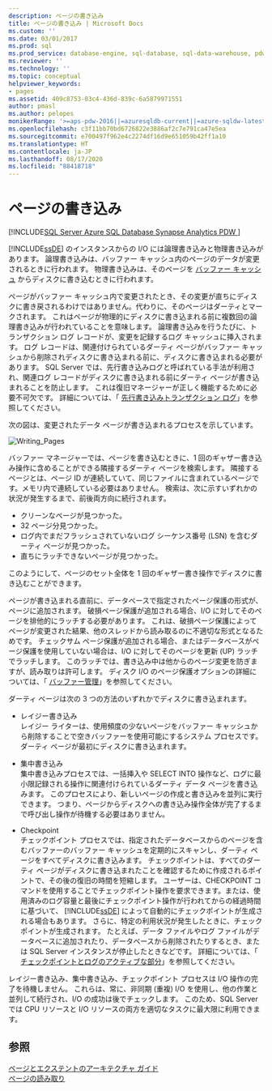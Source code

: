 ```yaml
---
description: ページの書き込み
title: ページの書き込み | Microsoft Docs
ms.custom: ''
ms.date: 03/01/2017
ms.prod: sql
ms.prod_service: database-engine, sql-database, sql-data-warehouse, pdw
ms.reviewer: ''
ms.technology: ''
ms.topic: conceptual
helpviewer_keywords:
- pages
ms.assetid: 409c8753-03c4-436d-839c-6a5879971551
author: pmasl
ms.author: pelopes
monikerRange: '>=aps-pdw-2016||=azuresqldb-current||=azure-sqldw-latest||>=sql-server-2016||=sqlallproducts-allversions||>=sql-server-linux-2017||=azuresqldb-mi-current'
ms.openlocfilehash: c3f11bb70bd6726822e3886af2c7e791ca47e5ea
ms.sourcegitcommit: e700497f962e4c2274df16d9e651059b42ff1a10
ms.translationtype: HT
ms.contentlocale: ja-JP
ms.lasthandoff: 08/17/2020
ms.locfileid: "88418718"
---
```

# <a name="writing-pages"></a>ページの書き込み
[!INCLUDE[SQL Server Azure SQL Database Synapse Analytics PDW ](../includes/applies-to-version/sql-asdb-asdbmi-asa-pdw.md)]

[!INCLUDE[ssDE](../includes/ssde-md.md)] のインスタンスからの I/O には論理書き込みと物理書き込みがあります。 論理書き込みは、バッファー キャッシュ内のページのデータが変更されるときに行われます。 物理書き込みは、そのページを [バッファー キャッシュ](../relational-databases/memory-management-architecture-guide.md) からディスクに書き込むときに行われます。

ページがバッファー キャッシュ内で変更されたとき、その変更が直ちにディスクに書き戻されるわけではありません。代わりに、そのページはダーティとマークされます。 これはページが物理的にディスクに書き込まれる前に複数回の論理書き込みが行われていることを意味します。 論理書き込みを行うたびに、トランザクション ログ レコードが、変更を記録するログ キャッシュに挿入されます。 ログ レコードは、関連付けられているダーティ ページがバッファー キャッシュから削除されディスクに書き込まれる前に、ディスクに書き込まれる必要があります。 SQL Server では、先行書き込みログと呼ばれている手法が利用され、関連ログ レコードがディスクに書き込まれる前にダーティ ページが書き込まれることを防止します。 これは復旧マネージャーが正しく機能するために必要不可欠です。 詳細については、「 [先行書き込みトランザクション ログ](../relational-databases/sql-server-transaction-log-architecture-and-management-guide.md)」を参照してください。

次の図は、変更されたデータ ページが書き込まれるプロセスを示しています。

![Writing_Pages](../relational-databases/media/writing-pages.gif)

バッファー マネージャーでは、ページを書き込むときに、1 回のギャザー書き込み操作に含めることができる隣接するダーティ ページを検索します。 隣接するページとは、ページ ID が連続していて、同じファイルに含まれているページです。メモリ内で連続している必要はありません。 検索は、次に示すいずれかの状況が発生するまで、前後両方向に続行されます。

 * クリーンなページが見つかった。
 * 32 ページ分見つかった。
 * ログ内でまだフラッシュされていないログ シーケンス番号 (LSN) を含むダーティ ページが見つかった。
 * 直ちにラッチできないページが見つかった。

このようにして、ページのセット全体を 1 回のギャザー書き操作でディスクに書き込むことができます。 

ページが書き込まれる直前に、データベースで指定されたページ保護の形式が、ページに追加されます。 破損ページ保護が追加される場合、I/O に対してそのページを排他的にラッチする必要があります。 これは、破損ページ保護によってページが変更された結果、他のスレッドから読み取るのに不適切な形式となるためです。 チェックサム ページ保護が追加される場合、またはデータベースがページ保護を使用していない場合は、I/O に対してそのページを更新 (UP) ラッチでラッチします。 このラッチでは、書き込み中は他からのページ変更を防ぎますが、読み取りは許可します。 ディスク I/O のページ保護オプションの詳細については、「 [バッファー管理](../relational-databases/memory-management-architecture-guide.md)」を参照してください。

ダーティ ベージは次の 3 つの方法のいずれかでディスクに書き込まれます。 

* レイジー書き込み   
 レイジー ライターは、使用頻度の少ないページをバッファー キャッシュから削除することで空きバッファーを使用可能にするシステム プロセスです。 ダーティ ページが最初にディスクに書き込まれます。 

* 集中書き込み   
 集中書き込みプロセスでは、一括挿入や SELECT INTO 操作など、ログに最小限記録される操作に関連付けられているダーティ データ ページを書き込みます。 このプロセスにより、新しいページの作成と書き込みを並列に実行できます。 つまり、ページからディスクへの書き込み操作全体が完了するまで呼び出し操作が待機する必要はありません。

* Checkpoint   
 チェックポイント プロセスでは、指定されたデータベースからのページを含むバッファーのバッファー キャッシュを定期的にスキャンし、ダーティ ページをすべてディスクに書き込みます。 チェックポイントは、すべてのダーティ ページがディスクに書き込まれたことを確認するために作成されるポイントで、その後の復旧の時間を短縮します。 ユーザーは、CHECKPOINT コマンドを使用することでチェックポイント操作を要求できます。または、使用済みのログ容量と最後にチェックポイント操作が行われてからの経過時間に基づいて、 [!INCLUDE[ssDE](../includes/ssde-md.md)] によって自動的にチェックポイントが生成される場合もあります。 さらに、特定の利用状況が発生したときに、チェックポイントが生成されます。 たとえば、データ ファイルやログ ファイルがデータベースに追加されたり、データベースから削除されたりするとき、または SQL Server インスタンスが停止したときなどです。 詳細については、「 [チェックポイントとログのアクティブな部分](../relational-databases/sql-server-transaction-log-architecture-and-management-guide.md)」を参照してください。

レイジー書き込み、集中書き込み、チェックポイント プロセスは I/O 操作の完了を待機しません。 これらは、常に、非同期 (重複) I/O を使用し、他の作業と並列して続行され、I/O の成功は後でチェックします。 このため、SQL Server では CPU リソースと I/O リソースの両方を適切なタスクに最大限に利用できます。

## <a name="see-also"></a>参照
[ページとエクステントのアーキテクチャ ガイド](../relational-databases/pages-and-extents-architecture-guide.md)   
 [ページの読み取り](../relational-databases/reading-pages.md)
